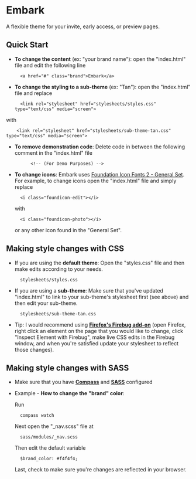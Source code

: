 # Embark 

A flexible theme for your invite, early access, or preview pages.

## Quick Start

* **To change the content** (ex: "your brand name"): open the "index.html" file and edit the following line
		
		<a href="#" class="brand">Embark</a>

* **To change the styling to a sub-theme** (ex: "Tan"): open the "index.html" file and replace 
		
		<link rel="stylesheet" href="stylesheets/styles.css" type="text/css" media="screen">
with 

		<link rel="stylesheet" href="stylesheets/sub-theme-tan.css" type="text/css" media="screen">

* **To remove demonstration code**: Delete code in between the following comment in the "index.html" file

			<!-- (For Demo Purposes) -->

* **To change icons**: Embark uses [Foundation Icon Fonts 2 - General Set](http://www.zurb.com/playground/foundation-icons). For example, to change icons open the "index.html" file and simply replace 

		<i class="foundicon-edit"></i>

	with

		<i class="foundicon-photo"></i>

	or any other icon found in the "General Set".


## Making style changes with CSS

* If you are using the **default theme**: Open the "styles.css" file and then make edits according to your needs. 

		stylesheets/styles.css

* If you are using a **sub-theme**: Make sure that you've updated "index.html" to link to your sub-theme's stylesheet first (see above) and then edit your sub-theme. 

		stylesheets/sub-theme-tan.css

* Tip: I would recommend using [**Firefox's Firebug add-on**](https://getfirebug.com/) (open Firefox, right click an element on the page that you would like to change, click "Inspect Element with Firebug", make live CSS edits in the Firebug window, and when you're satisfied update your stylesheet to reflect those changes).

## Making style changes with SASS

* Make sure that you have [**Compass**](http://compass-style.org/install/) and [**SASS**](http://sass-lang.com/) configured

* Example - **How to change the "brand" color**: 

	Run 

		compass watch

	Next open the "_nav.scss" file at

		sass/modules/_nav.scss

	Then edit the default variable 

		$brand_color: #f4f4f4;

	Last, check to make sure you're changes are reflected in your browser.



